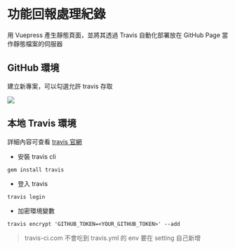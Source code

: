 # 功能回報處理紀錄

用 Vuepress 產生靜態頁面，並將其透過 Travis 自動化部署放在 GitHub Page 當作靜態檔案的伺服器

## GitHub 環境
建立新專案，可以勾選允許 travis 存取

![](https://i.imgur.com/Tqr4PfX.png)

## 本地 Travis 環境
詳細內容可查看 [travis 官網](https://docs.travis-ci.com/)

- 安裝 travis cli
```
gem install travis
```

- 登入 travis
```
travis login
```

- 加密環境變數
```
travis encrypt 'GITHUB_TOKEN=<YOUR_GITHUB_TOKEN>' --add
```

> travis-ci.com 不會吃到 travis.yml 的 env 要在 setting 自己新增

